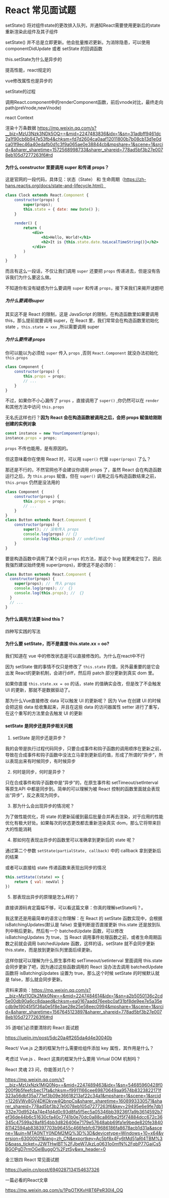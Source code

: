 # React 常见面试题

setState() 将对组件state的更改排入队列，并通知React需要使用更新后的state重新渲染此组件及其子组件

setState() 并不总是立即更新。他会批量推迟更新。为消除隐患，可以使用 componentDidUpdate 或者 setState 的回调函数

this.setState为什么是异步的

提高性能，react规定的

vue修改属性也是异步的

setState的过程

调用React.component中的renderComponent函数，前后vnode对比，最终走向path(preVnode,newVnode)

react Context

渲染十万条数据
https://mp.weixin.qq.com/s?__biz=MzU3Nzk3NDk5OQ==&mid=2247483836&idx=1&sn=31adbff9461dc2a1f90cb6b947e53fb4&chksm=fd7d2604ca0aaf12011800b7b08cb13d1e0dca01f9ec46a40edafb0d1c3f9a065ae0e38844cb&mpshare=1&scene=1&srcid=&sharer_sharetime=1572568998733&sharer_shareid=778ad5bf3b27e0078eb105d7277263f6#rd





#### 为什么 constructor 里要调用 super 和传递 props？

这是官网的一段代码，具体见：状态（State） 和 生命周期（https://zh-hans.reactjs.org/docs/state-and-lifecycle.html）

```jsx
class Clock extends React.Component {
    constructor(props) {
        super(props);
        this.state = { date: new Date() };
    }
    
    render() {
        return (
        	<div>
                <h1>Hello, World!</h1>
                <h2>It is {this.state.date.toLocalTimeString()}</h2>
            </div>
        )
    }
}
```

而且有这么一段话，不仅让我们调用 `super` 还要把 `props` 传递进去，但是没有告诉我们为什么要这么做。

不知道你有没有疑惑为什么要调用 `super` 和传递 `props`，接下来我们来揭开谜题吧

##### 为什么要调用super

其实这不是 React 的限制，这是 JavaScript 的限制，在构造函数里如果要调用 this，那么提前就要调用 super，在 React 里，我们常常会在构造函数里初始化 state ，`this.state = xxx` ,所以需要调用 super

##### 为什么要传递 props

你可以能以为必须给 `super` 传入 `props` ,否则 `React.Component` 就没办法初始化 `this.props`

```javascript
class Component {
    constructor(props) {
        this.props = props;
        // ...
    }
}
```

不过，如果你不小心漏传了 `props` ，直接调用了 `super()` ,你仍然可以在 `render` 和其他方法中访问 `this.props` 

无名氏这样也行？**因为 React 会在构造函数被调用之后，会把 props 赋值给刚刚创建的实例对象**

```javascript
const instance = new YourComponent(props);
instance.props = props;
```

`props` 不传也能用，是有原因的。

但这意味着你在使用 React 时，可以用 `super()` 代替 `super(props)` 了么？

那还是不行的，不然官网也不会建议你调用 props 了，虽然 React 会在构造函数运行之后，为 `this.props` 赋值，但在 `super()` 调用之后与构造函数结束之前， `this.props` 仍然是没法用的

```javascript
class Component {
    constructor(props) {
        this.props = props;
        // ...
    }
}
class Button extends React.Component {
    constructor(props) {
        super(); // 没有传入 props
        console.log(props) // {}
        console.log(this.props) // undefined
    }
}
```

要是构造函数中调用了某个访问 `props` 的方法，那这个 bug 就更难定位了。因此我强烈建议始终使用 super(props)，即使这不是必须的：

```javascript
class Button extends React.Component {
  constructor(props) {
    super(props); //  传入 props
    console.log(props); //  {}
    console.log(this.props); //  {}
  }
  // ...
}
```



#### 为什么调用方法要 bind this？

四种写实践的写法



#### 为什么要 setState，而不是直接 this.state.xx = oo?

我们知道在 vue 中的修改状态是可以直接修改的。为什么在react中不行

因为 setState 做的事情不仅只是修改了 `this.state` 的值，另外最重要的是它会出发 React的更新机制，会进行diff，然后将 patch 部分更新到真实 dom 里。

如果你直接 `this.state.xx = oo` 的话，state 的值确实会改，但是改了不会触发 UI 的更新，那就不是数据驱动了。

那为什么Vue直接修改 data 可以触发 UI 的更新呢？ 因为 Vue 在创建 UI 的时候会把这些 data 给收集起来，并且在这些 data 的访问器属性 setter 进行了重写，在这个重写的方法里会去触发 UI 的更新



#### setState 是同步还是异步相关问题

1. setState 是同步还是异步？

我的会带是执行过程代码同步，只要合成事件和钩子函数的调用顺序在更新之前，导致在合成事件和钩子函数中没法立马拿到更新后的值，形成了所谓的“异步”，所以表现出来有时候同步，有时候异步

2. 何时是同步，何时是异步？

只在合成事件和钩子函数中是“异步”的，在原生事件和 setTimeout/setInterval 等原生API 中都是同步到。简单的可以理解为被 React 控制的函数里面就会表现出“异步”，反之表现为同步。

3. 那为什么会出现异步的情况呢？

为了做性能优化，将 state 的更新延缓到最后批量合并再去渲染，对于应用的性能优化有极大好处。如果每次的状态更改都去重新渲染真实 dom，那么它将带来巨大的性能消耗

4. 那如何在表现出异步的函数里可以准确拿到更新后的 state 呢？

通过第二个参数 `setState(partialState, callback)` 中的 callback 拿到更新后的结果

或者可以直接给 state 传递函数来表现出同步的情况

```javascript
this.setState((state) => {
    return { val: newVal }
})
```

5. 那表现出异步的原理是怎么样的？

直接讲源码肯定篇幅不够，可以看这篇文章：你真的理解setState吗？。

我这里还是用最简单的语言让你理解：在 React 的 setState 函数实现中，会根据 isBatchingUpdates(默认是 false) 变量判断是否直接更新 this.state 还是放到队列中稍后更新。然后有一个 batchedUpdate 函数，可以修改 isBatchingUpdates 为 true，当 React 调用事件处理函数之前，或者生命周期函数之前就会调用 batchedUpdate 函数，这样的话，setState 就不会同步更新 this.state，而是放到更新队列里面后续更新。

这样你就可以理解为什么原生事件和 setTimeout/setinterval 里面调用 this.state 会同步更新了吧，因为通过这些函数调用的 React 没办法去调用 batchedUpdate 函数将 isBatchingUpdates 设置为 true，那么这个时候 setState 的时候默认就是 false，那么就会同步更新。





资料来源处：https://mp.weixin.qq.com/s?__biz=MzI1ODk2Mjk0Nw==&mid=2247484614&idx=1&sn=a2b5050136c2cd5e00db90a6cc8daaed&chksm=ea0167aadd76eebc0af31bf8de9ee7e5a35ecdb9e19045f5f36a0e5f8e3ae28e25e58eec0994&mpshare=1&scene=1&srcid=&sharer_sharetime=1567645123897&sharer_shareid=778ad5bf3b27e0078eb105d7277263f6#rd







35 道咱们必须要清除的 React 面试题

https://juejin.im/post/5dc20a4ff265da4d4e30040b







React/ Vue.js 之类的框架为什么需要给组件添加 key 属性，其作用是什么？

考虑过 Vue.js 、React 这类的框架为什么要用 Virtual DOM 机制吗？





React 灵魂 23 问，你能答对几个？

https://mp.weixin.qq.com/s?__biz=MzUxNzk1MjQ0Ng==&mid=2247489463&idx=1&sn=54685960428f0200f9b5feefcbec17fa&chksm=f9911166cee69870649aa9574b8323822171f323a56dbf35a771ef3b09e36618213af22c34a1&mpshare=1&scene=1&srcid=1226VWv8GV4DKOkyw4QbnpCs&sharer_sharetime=1608993330571&sharer_shareid=778ad5bf3b27e0078eb105d7277263f6&key=29495e6e9fe7db1332e70d9524a74e41d4d0c93d8fa5f5ec5a05346bb39236f7a9b3614592b7ef36de44b6c51630cfa40c7741b0e70dc0a88ca86fbe2f5f74884dcc672c36345c47599a28af854bb3d826406e7179e57648abb69fa1e9bede820fe384081142594ab838397703b96455c466febfc679686186fa8678acb1d31a&ascene=1&uin=MTA0NTY0NDM2MQ%3D%3D&devicetype=Windows+10+x64&version=6300002f&lang=zh_CN&exportkey=Ac5bf8x4Fy6tMd51aRl4TBM%3D&pass_ticket=J2WTHwIBT%2FJbeW7JkzLq0631o0mfN%2FqbP77GajCs5BGOPgD7rmOGeIBuggO%2FztSy&wx_header=0



金三银四 React 常见面试题

https://juejin.cn/post/6940287134154637326



一篇必看的React文章

https://mp.weixin.qq.com/s/1PpOTKKvH8T6PeR30I4_OQ

